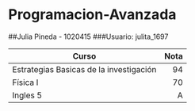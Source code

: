 # Programacion-Avanzada
##Julia Pineda - 1020415
###Usuario: julita_1697

| Curso         			                    | Nota    | 
| ----------------------------------------|--------:| 
| Estrategias Basicas de la investigación |  94     | 
| Física I     				                    |  70     |   
| Ingles 5	 			                        |   A     |  
